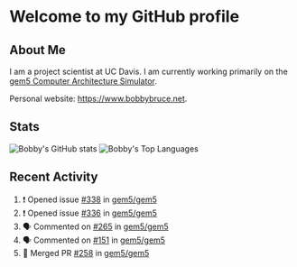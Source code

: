 # Welcome to my GitHub profile

## About Me

I am a project scientist at UC Davis. I am currently working primarily on the [gem5 Computer Architecture Simulator](https://github.com/gem5).

Personal website: <https://www.bobbybruce.net>.

## Stats

![Bobby's GitHub stats](https://github-readme-stats.vercel.app/api?username=bobbyrbruce&show_icons=true&theme=responsive&include_all_commits=true&count_private=true&show=reviews&disable_animations=true)
![Bobby's Top Languages ](https://github-readme-stats.vercel.app/api/top-langs/?username=bobbyrbruce&layout=compact&theme=responsive&count_private=true&langs_count=10&disable_animations=true)

## Recent Activity

<!--START_SECTION:activity-->
1. ❗ Opened issue [#338](https://github.com/gem5/gem5/issues/338) in [gem5/gem5](https://github.com/gem5/gem5)
2. ❗ Opened issue [#336](https://github.com/gem5/gem5/issues/336) in [gem5/gem5](https://github.com/gem5/gem5)
3. 🗣 Commented on [#265](https://github.com/gem5/gem5/pull/265#issuecomment-1728297020) in [gem5/gem5](https://github.com/gem5/gem5)
4. 🗣 Commented on [#151](https://github.com/gem5/gem5/pull/151#issuecomment-1728268900) in [gem5/gem5](https://github.com/gem5/gem5)
5. 🎉 Merged PR [#258](https://github.com/gem5/gem5/pull/258) in [gem5/gem5](https://github.com/gem5/gem5)
<!--END_SECTION:activity-->
